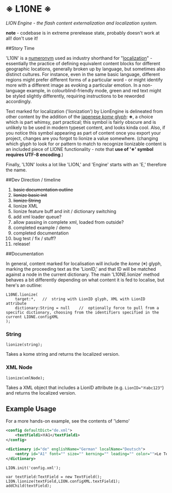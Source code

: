 # ※ L10NE ※

*LION Engine - the flash content externalization and localization system.*

**note** - codebase is in extreme prerelease state, probably doesn't work at all! don't use it!

##Story Time

'L10N' is a [numeronym](http://en.wikipedia.org/wiki/Numeronym) used as industry shorthand for "[localization](http://en.wikipedia.org/wiki/Language_localisation)" - essentially the practice of defining equivalent content blocks for different geographic locations, generally broken up by language, but sometimes also distinct cultures. For instance, even in the same basic language, different regions might prefer different forms of a particular word - or might identify more with a different image as evoking a particular emotion. In a non-language example, in colourblind-friendly mode, green and red text might be styled slightly differently, requiring instructions to be reworded accordingly.

Text marked for localization ('lionization') by LionEngine is delineated from other content by the addition of the [japenese *kome* glyph](http://www.fileformat.info/info/unicode/char/203b/index.htm): **※**, a choice which is part whimsy, part practical; this symbol is fairly obscure and is unlikely to be used in modern typeset content, and looks kinda cool. Also, if you notice this symbol appearing as part of content once you export your project, changes are you forgot to lionize a value somewhere. (changing which glyph to look for or pattern to match to recognize lionizable content is an included piece of LIONE functionality - note that **use of '※' symbol requires UTF-8 encoding**.)

Finally, 'L10N' looks a lot like 'LION,' and 'Engine' starts with an 'E,' therefore the name.

##Dev Direction / timeline

1.	~~basic documentation outline~~
2.	~~lionize basic init~~
3.	~~lionize String~~
4.	lionize XML
5.	lionize feature buff and init / dictionary switching
6.  add xml loader queue?
7.  allow passing in complete xml, loaded from outside?
8.  completed example / demo
9.  completed documentation
10.  bug test / fix / stuff?
11.  release!

##Documentation

In general, content marked for localisation will include the *kome* (※) glyph, marking the proceeding text as the 'LionID,' and that ID will be matched against a node in the current dictionary. The main 'L10NE.lionize' method behaves a bit differently depending on what content it is fed to localise, but here's an outline:

```as3
L10NE.lionize(
	target:*,	//	string with LionID glyph, XML with LionID attribute
	dictionary:String = null	//	optionally force to pull from a specific dictionary, choosing from the identifiers specified in the current LIONE.configXML
);
```

### String
```as3
lionize(string);
```

Takes a kome string and returns the localized version.

### XML Node
```as3
lionize(xmlNode);
```

Takes a XML object that includes a LionID attribute (e.g. `LionID="※abc123"`) and returns the localized version.

## Example Usage

For a more hands-on example, see the contents of '\demo'

```xml
<config defaultDict="de.xml">
	<textField1>※A1</textField1>
</config>
```

```xml
<dictionary id="de" englishName="German" localName="Deutsch">
	<entry id="A1" font="" size="" kerning="" leading="" color="">Le Test</entry>
</dictionary>
```

```as3
LION.init('config.xml');

var textField:TextField = new TextField();
LION.lionize(textField,LION.configXML.textField1);
addChild(textField);
```